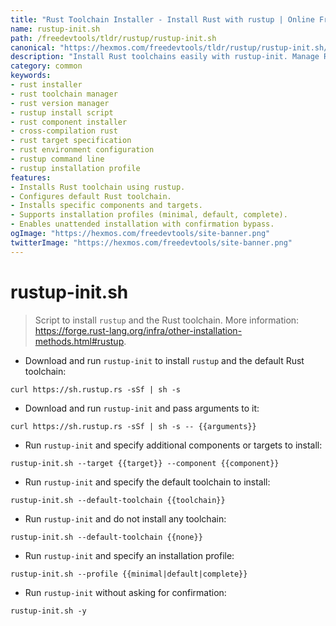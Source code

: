 ```yaml
---
title: "Rust Toolchain Installer - Install Rust with rustup | Online Free DevTools by Hexmos"
name: rustup-init.sh
path: /freedevtools/tldr/rustup/rustup-init.sh
canonical: "https://hexmos.com/freedevtools/tldr/rustup/rustup-init.sh/"
description: "Install Rust toolchains easily with rustup-init. Manage Rust versions, components, and targets. Quick rustup installer. Free online tool, no registration required."
category: common
keywords:
- rust installer
- rust toolchain manager
- rust version manager
- rustup install script
- rust component installer
- cross-compilation rust
- rust target specification
- rust environment configuration
- rustup command line
- rustup installation profile
features:
- Installs Rust toolchain using rustup.
- Configures default Rust toolchain.
- Installs specific components and targets.
- Supports installation profiles (minimal, default, complete).
- Enables unattended installation with confirmation bypass.
ogImage: "https://hexmos.com/freedevtools/site-banner.png"
twitterImage: "https://hexmos.com/freedevtools/site-banner.png"
---
```


# rustup-init.sh

> Script to install `rustup` and the Rust toolchain.
> More information: <https://forge.rust-lang.org/infra/other-installation-methods.html#rustup>.

- Download and run `rustup-init` to install `rustup` and the default Rust toolchain:

`curl https://sh.rustup.rs -sSf | sh -s`

- Download and run `rustup-init` and pass arguments to it:

`curl https://sh.rustup.rs -sSf | sh -s -- {{arguments}}`

- Run `rustup-init` and specify additional components or targets to install:

`rustup-init.sh --target {{target}} --component {{component}}`

- Run `rustup-init` and specify the default toolchain to install:

`rustup-init.sh --default-toolchain {{toolchain}}`

- Run `rustup-init` and do not install any toolchain:

`rustup-init.sh --default-toolchain {{none}}`

- Run `rustup-init` and specify an installation profile:

`rustup-init.sh --profile {{minimal|default|complete}}`

- Run `rustup-init` without asking for confirmation:

`rustup-init.sh -y`
